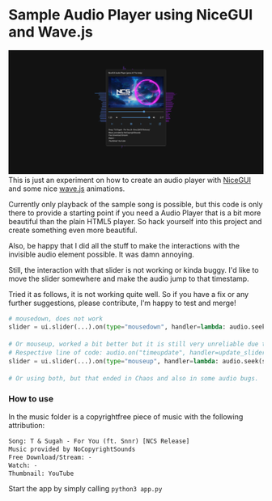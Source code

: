 # Sample Audio Player using NiceGUI and Wave.js
![Screenshot of the Audio Player](screenshot.png)
This is just an experiment on how to create an audio player with [NiceGUI](https://github.com/zauberzeug/nicegui) and some nice [wave.js](https://github.com/foobar404/Wave.js/) animations.

Currently only playback of the sample song is possible, but this code is only there to provide a starting point if you need a Audio Player that is a bit more beautiful than the plain HTML5 player. So hack yourself into this project and create something even more beautiful.

Also, be happy that I did all the stuff to make the interactions with the invisible audio element possible. It was damn annoying. 

Still, the interaction with that slider is not working or kinda buggy. I'd like to move the slider somewhere and make the audio jump to that timestamp.

Tried it as follows, it is not working quite well. So if you have a fix or any further suggestions, please contribute, I'm happy to test and merge!

```python
# mousedown, does not work
slider = ui.slider(...).on(type="mousedown", handler=lambda: audio.seek(slider.value))

# Or mouseup, worked a bit better but it is still very unreliable due to the fast intervals in which I update the slider based on changes in the audio currentTime
# Respective line of code: audio.on("timeupdate", handler=update_slider)
slider = ui.slider(...).on(type="mouseup", handler=lambda: audio.seek(slider.value))

# Or using both, but that ended in Chaos and also in some audio bugs.
```

### How to use
In the music folder is a copyrightfree piece of music with the following attribution:
```
Song: T & Sugah - For You (ft. Snnr) [NCS Release]
Music provided by NoCopyrightSounds
Free Download/Stream: -
Watch: -
Thumbnail: YouTube
```

Start the app by simply calling `python3 app.py`